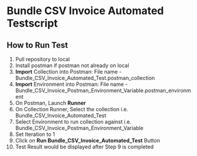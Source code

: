 # Bundle CSV Invoice Automated Testscript

## How to Run Test

1. Pull repository to local 
2. Install postman if postman not already on local
3. **Import** Collection into Postman: File name - Bundle_CSV_Invoice_Automated_Test.postman_collection
4. **Import** Environment into Postman: File name - Bundle_CSV_Invoice_Postman_Environment_Variable.postman_environment
5. On Postman, Launch **Runner**
6. On Collection Runner, Select the collection i.e. Bundle_CSV_Invoice_Automated_Test
7. Select Environment to run collection against i.e. Bundle_CSV_Invoice_Postman_Environment_Variable
8. Set Iteration to 1
9. Click on **Run Bundle_CSV_Invoice_Automated_Test** Button
10. Test Result would be displayed after Step 9 is completed

